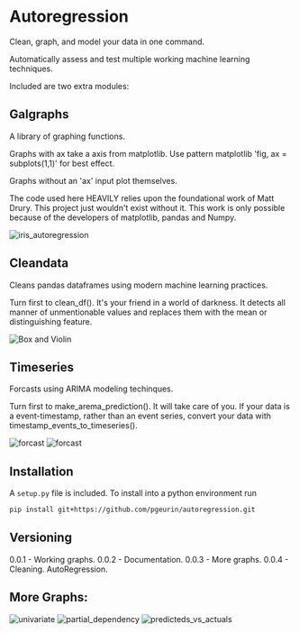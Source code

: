 # Autoregression

Clean, graph, and model your data in one command.

Automatically assess and test multiple working
machine learning techniques.  

Included are two extra modules:

## Galgraphs
A library of graphing functions.

Graphs with ax take a axis from matplotlib.
Use pattern matplotlib 'fig, ax = subplots(1,1)' for best effect.

Graphs without an 'ax' input plot themselves.

The code used here HEAVILY relies upon the foundational work of Matt Drury.
This project just wouldn't exist without it.
This work is only possible because of the developers of matplotlib, pandas and Numpy.

![iris_autoregression](example_plots/iris_autoregression_02_fast.gif)

## Cleandata
Cleans pandas dataframes using modern machine learning practices.

Turn first to clean_df(). It's your friend in a world of darkness.
It detects all manner of unmentionable values and replaces them with the mean or
distinguishing feature.

![Box and Violin](example_plots/box_and_violin.png)

## Timeseries
Forcasts using ARIMA modeling techinques.

Turn first to make_arema_prediction(). It will take care of you. 
If your data is a event-timestamp, rather than an event series, convert your data with timestamp_events_to_timeseries().

![forcast](example_plots/forcast.png)
![forcast](example_plots/autocorrelation_long.png)


## Installation

A `setup.py` file is included. To install into a python environment run

```bash
pip install git+https://github.com/pgeurin/autoregression.git
```

## Versioning

0.0.1 - Working graphs.
0.0.2 - Documentation.
0.0.3 - More graphs.
0.0.4 - Cleaning. AutoRegression.

## More Graphs:
![univariate](example_plots/univariate.png)
![partial_dependency](example_plots/partial_dependency.png)
![predicteds_vs_actuals](example_plots/predicteds_vs_actuals.png)
